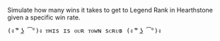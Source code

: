 Simulate how many wins it takes to get to Legend Rank in Hearthstone given a specific win rate.

<pre>
(ง ͠° ͟ʖ ͡°)ง ᴛʜɪs ɪs ᴏᴜʀ ᴛᴏwɴ sᴄʀᴜʙ (ง ͠° ͟ʖ ͡°)ง
</pre>
